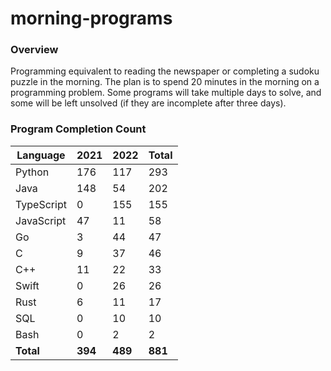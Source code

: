 # morning-programs

### Overview

Programming equivalent to reading the newspaper or completing a sudoku puzzle in the morning.  The plan is to spend 20 
minutes in the morning on a programming problem.  Some programs will take multiple days to solve, and some will be left 
unsolved (if they are incomplete after three days).

### Program Completion Count

| Language     | 2021    | 2022    | Total   |
|--------------|---------|---------|---------|
| Python       | 176     | 117     | 293     |
| Java         | 148     | 54      | 202     |
| TypeScript   | 0       | 155     | 155     |
| JavaScript   | 47      | 11      | 58      |
| Go           | 3       | 44      | 47      |
| C            | 9       | 37      | 46      |
| C++          | 11      | 22      | 33      |
| Swift        | 0       | 26      | 26      |
| Rust         | 6       | 11      | 17      |
| SQL          | 0       | 10      | 10      |
| Bash         | 0       | 2       | 2       |
| **Total**    | **394** | **489** | **881** |
